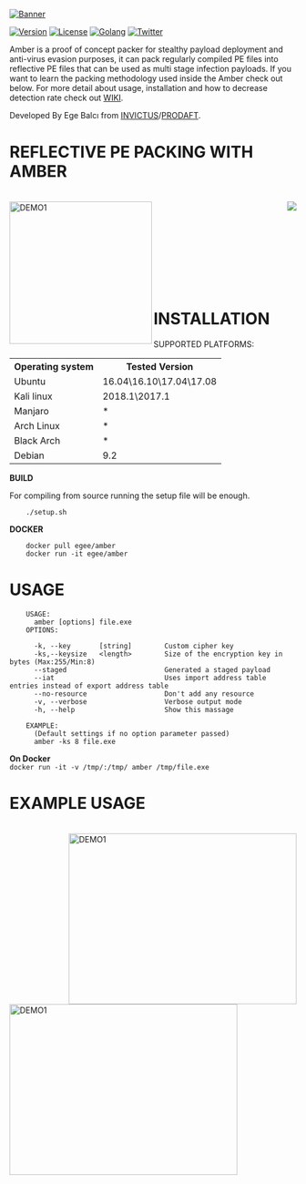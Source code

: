 

[![Banner](https://github.com/EgeBalci/Amber/raw/master/Banner.png)](https://github.com/egebalci/Amber)

[![Version](https://img.shields.io/badge/version-1.2.0-green.svg)](https://github.com/egebalci/Amber) [![License](https://img.shields.io/packagist/l/doctrine/orm.svg)](https://raw.githubusercontent.com/EgeBalci/Amber/master/LICENSE) [![Golang](https://img.shields.io/badge/Golang-1.9-blue.svg)](https://golang.org) [![Twitter](https://img.shields.io/twitter/url/http/shields.io.svg?style=social)](https://twitter.com/egeblc)


Amber is a proof of concept packer for stealthy payload deployment and anti-virus evasion purposes, it can pack regularly compiled PE files into reflective PE files that can be used as multi stage infection payloads. If you want to learn the packing methodology used inside the Amber check out below. For more detail about usage, installation  and how to decrease detection rate check out [WIKI](https://github.com/EgeBalci/Amber/wiki).


Developed By Ege Balcı from [INVICTUS](https://invictuseurope.com)/[PRODAFT](https://prodaft.com).

# REFLECTIVE PE PACKING WITH AMBER

<br>

<a href="https://pentest.blog/introducing-new-packing-method-first-reflective-pe-packer" target="_blank">
		<img height="250" align="left" src="https://pentest.blog/wp-content/uploads/68747470733a2f2f696d6167652e6962622e636f2f66426e51566d2f70656e746573745f626c6f67332e6a7067.jpeg" alt="DEMO1"  />
</a>
<a href="https://raw.githubusercontent.com/EgeBalci/Amber/master/PAPER.pdf"></a>
<a href="https://github.com/EgeBalci/Amber/raw/master/PAPER.pdf">
	<img align="right" src="https://pentest.blog/wp-content/uploads/pdf2.png"/>
</a>

<br><br><br><br><br><br><br><br>

# INSTALLATION

SUPPORTED PLATFORMS:
<table>
    <tr>
        <th>Operating system</th>
        <th>Tested Version</th>
    </tr>
    <tr>
        <td>Ubuntu</td>
        <td>16.04\16.10\17.04\17.08</td>
    </tr>
    <tr>
        <td>Kali linux</td>
        <td>2018.1\2017.1</td>
    </tr>
    <tr>
        <td>Manjaro</td>
        <td> * </td>
    </tr>
    <tr>
        <td>Arch Linux</td>
        <td> * </td>
    </tr>
    <tr>
        <td>Black Arch</td>
        <td> * </td>
    </tr>
    <tr>
        <td>Debian</td>
        <td>9.2</td>
    </tr>
</table>

<strong>BUILD</strong>

For compiling from source running the setup file will be enough.

		./setup.sh

<strong>DOCKER</strong>

		docker pull egee/amber
		docker run -it egee/amber

# USAGE

		USAGE: 
		  amber [options] file.exe
		OPTIONS:
		  
		  -k, --key       [string]        Custom cipher key
		  -ks,--keysize   <length>        Size of the encryption key in bytes (Max:255/Min:8)
		  --staged                        Generated a staged payload
		  --iat                           Uses import address table entries instead of export address table
		  --no-resource                   Don't add any resource
		  -v, --verbose                   Verbose output mode
		  -h, --help                      Show this massage

		EXAMPLE:
		  (Default settings if no option parameter passed)
		  amber -ks 8 file.exe
<strong>On Docker</strong><br>
		`docker run -it -v /tmp/:/tmp/ amber /tmp/file.exe`

# EXAMPLE USAGE
<br>
<a href="https://www.youtube.com/watch?v=JVv_spX6D4U" target="_blank">
	<img src="http://img.youtube.com/vi/JVv_spX6D4U/0.jpg" alt="DEMO1" width="400" height="300" align="right"/>
</a>

<a href="https://www.youtube.com/watch?v=3en0ftnjEpE" target="_blank">
	<img src="https://pentest.blog/wp-content/uploads/Screenshot-at-2018-02-23-22-42-18-2-1024x704.png" alt="DEMO1" width="400" height="300" align="left"/>
</a><br><br><br>



